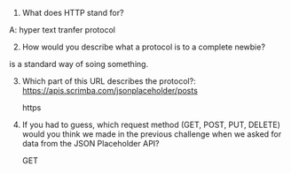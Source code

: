 1. What does HTTP stand for?

A: hyper text tranfer protocol

2. How would you describe what a protocol is to a complete newbie?

is a standard way of soing something.           

3. Which part of this URL describes the protocol?: 
https://apis.scrimba.com/jsonplaceholder/posts

    https

4. If you had to guess, which request method (GET, POST, PUT, DELETE) would you
think we made in the previous challenge when we asked for data from the 
JSON Placeholder API?

    GET